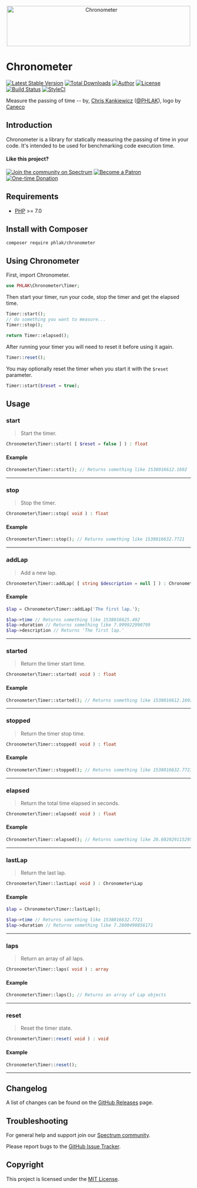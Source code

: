 <p align="center">
    <img width="500" height="110" src="https://raw.githubusercontent.com/PHLAK/Chronometer/docs/master/art/logo.png" alt="Chronometer" />
</p>

Chronometer
===========

[![Latest Stable Version](https://img.shields.io/packagist/v/PHLAK/Chronometer.svg)](https://packagist.org/packages/PHLAK/Chronometer)
[![Total Downloads](https://img.shields.io/packagist/dt/PHLAK/Chronometer.svg)](https://packagist.org/packages/PHLAK/Chronometer)
[![Author](https://img.shields.io/badge/author-Chris%20Kankiewicz-blue.svg)](https://www.ChrisKankiewicz.com)
[![License](https://img.shields.io/packagist/l/PHLAK/Chronometer.svg)](https://packagist.org/packages/PHLAK/Chronometer)
[![Build Status](https://img.shields.io/travis/PHLAK/Chronometer.svg)](https://travis-ci.org/PHLAK/Chronometer)
[![StyleCI](https://styleci.io/repos/95623990/shield?branch=master&style=flat)](https://styleci.io/repos/95623990)

Measure the passing of time -- by, [Chris Kankiewicz](https://www.ChrisKankiewicz.com) ([@PHLAK](https://twitter.com/PHLAK)), logo by [Caneco](https://www.twitter.com/caneco)

Introduction
------------

Chronometer is a library for statically measuring the passing of time in your code.
It's intended to be used for benchmarking code execution time.

#### Like this project?

[![Join the community on Spectrum](https://img.shields.io/badge/Join_the_community-PHLAKNET-7a15fe.svg)](https://spectrum.chat/phlaknet)
[![Become a Patron](https://img.shields.io/badge/Become_a-Patron-f96854.svg)](https://patreon.com/PHLAK)
[![One-time Donation](https://img.shields.io/badge/Make_a-Donation-006bb6.svg)](https://paypal.me/ChrisKankiewicz)

Requirements
------------

  - [PHP](https://php.net) >= 7.0

Install with Composer
---------------------

```bash
composer require phlak/chronometer
```

Using Chronometer
-----------------

First, import Chronometer.

```php
use PHLAK\Chronometer\Timer;
```

Then start your timer, run your code, stop the timer and get the elapsed time.

```php
Timer::start();
// do something you want to measure...
Timer::stop();

return Timer::elapsed();
```

After running your timer you will need to reset it before using it again.

```php
Timer::reset();
```

You may optionally reset the timer when you start it with the `$reset` parameter.

```php
Timer::start($reset = true);
```

Usage
-----

### start
> Start the timer.

```php
Chronometer\Timer::start( [ $reset = false ] ) : float
```

#### Example

```php
Chronometer\Timer::start(); // Returns something like 1538016612.1692
```

---

### stop
> Stop the timer.

```php
Chronometer\Timer::stop( void ) : float
```

#### Example

```php
Chronometer\Timer::stop(); // Returns something like 1538016632.7721
```

---

### addLap
> Add a new lap.

```php
Chronometer\Timer::addLap( [ string $description = null ] ) : Chronometer\Lap
```

#### Example

```php
$lap = Chronometer\Timer::addLap('The first lap.');

$lap->time // Returns something like 1538016625.492
$lap->duration // Returns something like 7.999922990799
$lap->description // Returns 'The first lap.'
```

---

### started
> Return the timer start time.

```php
Chronometer\Timer::started( void ) : float
```

#### Example

```php
Chronometer\Timer::started(); // Returns something like 1538016612.1692
```

---

### stopped
> Return the timer stop time.

```php
Chronometer\Timer::stopped( void ) : float
```

#### Example

```php
Chronometer\Timer::stopped(); // Returns something like 1538016632.7721
```

---

### elapsed
> Return the total time elapsed in seconds.

```php
Chronometer\Timer::elapsed( void ) : float
```

#### Example

```php
Chronometer\Timer::elapsed(); // Returns something like 20.602929115295
```

---

### lastLap
> Return the last lap.

```php
Chronometer\Timer::lastLap( void ) : Chronometer\Lap
```

#### Example

```php
$lap = Chronometer\Timer::lastLap();

$lap->time // Returns something like 1538016632.7721
$lap->duration // Returns something like 7.2800490856171
```

---

### laps
> Return an array of all laps.

```php
Chronometer\Timer::laps( void ) : array
```

#### Example

```php
Chronometer\Timer::laps(); // Returns an array of Lap objects
```

---

### reset
> Reset the timer state.

```php
Chronometer\Timer::reset( void ) : void
```

#### Example

```php
Chronometer\Timer::reset();
```

---

Changelog
---------

A list of changes can be found on the [GitHub Releases](https://github.com/PHLAK/Chronometer/releases) page.

Troubleshooting
---------------

For general help and support join our [Spectrum community](https://spectrum.chat/phlaknet).

Please report bugs to the [GitHub Issue Tracker](https://github.com/PHLAK/Chronometer/issues).

Copyright
---------

This project is licensed under the [MIT License](https://github.com/PHLAK/Chronometer/blob/master/LICENSE).
